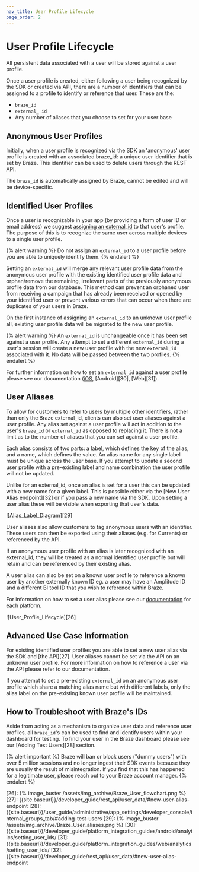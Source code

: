 ```yaml
---
nav_title: User Profile Lifecycle
page_order: 2
---
```


# User Profile Lifecycle

All persistent data associated with a user will be stored against a user profile.

Once a user profile is created, either following a user being recognized by the SDK or created via API, there are a number of identifiers that can be assigned to a profile to identify or reference that user. These are the:

* `braze_id`
* `external_ id`
* Any number of aliases that you choose to set for your user base

## Anonymous User Profiles

Initially, when a user profile is recognized via the SDK an 'anonymous' user profile is created with an associated braze_id: a unique user identifier that is set by Braze. This identifier can be used to delete users through the REST API.

The `braze_id` is automatically assigned by Braze, cannot be edited and will be device-specific.

## Identified User Profiles

Once a user is recognizable in your app (by providing a form of user ID or email address) we suggest [assigning an external_id][23] to that user's profile. The purpose of this is to recognize the same user across multiple devices to a single user profile.

{% alert warning %}
Do not assign an `external_id` to a user profile before you are able to uniquely identify them.
{% endalert %} 

Setting an `external_id` will merge any relevant user profile data from the anonymous user profile with the existing identified user profile data and orphan/remove the remaining, irrelevant parts of the previously anonymous profile data from our database. This method can prevent an orphaned user from receiving a campaign that has already been received or opened by your identified user or prevent various errors that can occur when there are duplicates of your users in Braze.

On the first instance of assigning an `external_id` to an unknown user profile all, existing user profile data will be migrated to the new user profile.

{% alert warning %}
An `external_id` is unchangeable once it has been set against a user profile. Any attempt to set a different `external_id` during a user's session will create a new user profile with the new `external_id` associated with it. No data will be passed between the two profiles.
{% endalert %}

For further information on how to set an `external_id` against a user profile please see our documentation ([iOS][24], [Android][30], [Web][31]).

## User Aliases

To allow for customers to refer to users by multiple other identifiers, rather than only the Braze external_id, clients can also set user aliases against a user profile. Any alias set against a user profile will act in addition to the user's `braze_id` or `external_id` as opposed to replacing it. There is not a limit as to the number of aliases that you can set against a user profile.

Each alias consists of two parts: a label, which defines the key of the alias, and a name, which defines the value. An alias name for any single label must be unique across the user base. If you attempt to update a second user profile with a pre-existing label and name combination the user profile will not be updated.

Unlike for an external_id, once an alias is set for a user this can be updated with a new name for a given label. This is possible either via the [New User Alias endpoint][32] or if you pass a new name via the SDK. Upon setting a user alias these will be visible when exporting that user's data.

![Alias_Label_Diagram][29]

User aliases also allow customers to tag anonymous users with an identifier. These users can then be exported using their aliases (e.g. for Currents) or referenced by the API.

If an anonymous user profile with an alias is later recognized with an external_id, they will be treated as a normal identified user profile but will retain and can be referenced by their existing alias.

A user alias can also be set on a known user profile to reference a known user by another externally known ID eg. a user may have an Amplitude ID and a different BI tool ID that you wish to reference within Braze.

For information on how to set a user alias please see our [documentation][25] for each platform.

![User_Profile_Lifecycle][26]

## Advanced Use Case Information

For existing identified user profiles you are able to set a new user alias via the SDK and [the API][27]. User aliases cannot be set via the API on an unknown user profile.  For more information on how to reference a user via the API please refer to our documentation.

If you attempt to set a pre-existing `external_id` on an anonymous user profile which share a matching alias name but with different labels, only the alias label on the pre-existing known user profile will be maintained.

## How to Troubleshoot with Braze's IDs

Aside from acting as a mechanism to organize user data and reference user profiles, all `braze_id`'s can be used to find and identify users within your dashboard for testing. To find your user in the Braze dashboard please see our [Adding Test Users][28] section.

{% alert important %}
Braze will ban or block users ("dummy users") with over 5 million sessions and no longer ingest their SDK events because they are usually the result of misintegration. If you find that this has happened for a legitimate user, please reach out to your Braze account manager.
{% endalert %}

[23]: {{site.baseurl}}/developer_guide/platform_integration_guides/ios/analytics/setting_user_ids/#assigning-a-user-id
[24]: {{site.baseurl}}/developer_guide/platform_integration_guides/ios/analytics/setting_user_ids/
[25]: {{site.baseurl}}/developer_guide/home/
[26]: {% image_buster /assets/img_archive/Braze_User_flowchart.png %}
[27]: {{site.baseurl}}/developer_guide/rest_api/user_data/#new-user-alias-endpoint
[28]: {{site.baseurl}}/user_guide/administrative/app_settings/developer_console/internal_groups_tab/#adding-test-users
[29]: {% image_buster /assets/img_archive/Braze_User_aliases.png %}
[30]: {{site.baseurl}}/developer_guide/platform_integration_guides/android/analytics/setting_user_ids/
[31]: {{site.baseurl}}/developer_guide/platform_integration_guides/web/analytics/setting_user_ids/
[32]: {{site.baseurl}}/developer_guide/rest_api/user_data/#new-user-alias-endpoint
